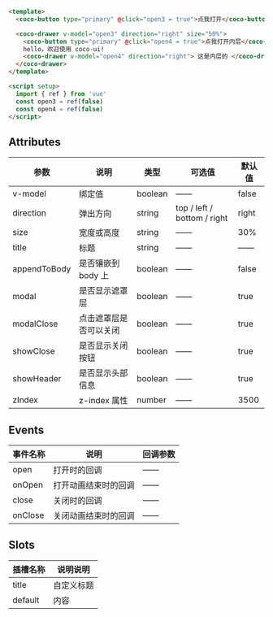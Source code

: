 ```html
<template>
  <coco-button type="primary" @click="open3 = true">点我打开</coco-button>

  <coco-drawer v-model="open3" direction="right" size="50%">
    <coco-button type="primary" @click="open4 = true">点我打开内层</coco-button>
    hello，欢迎使用 coco-ui!
    <coco-drawer v-model="open4" direction="right"> 这是内层的 </coco-drawer>
  </coco-drawer>
</template>

<script setup>
  import { ref } from 'vue'
  const open3 = ref(false)
  const open4 = ref(false)
</script>
```

## Attributes

| 参数         | 说明                   | 类型    | 可选值                      | 默认值 |
| ------------ | ---------------------- | ------- | --------------------------- | ------ |
| v-model      | 绑定值                 | boolean | ——                          | false  |
| direction    | 弹出方向               | string  | top / left / bottom / right | right  |
| size         | 宽度或高度             | string  | ——                          | 30%    |
| title        | 标题                   | string  | ——                          | ——     |
| appendToBody | 是否镶嵌到 body 上     | boolean | ——                          | false  |
| modal        | 是否显示遮罩层         | boolean | ——                          | true   |
| modalClose   | 点击遮罩层是否可以关闭 | boolean | ——                          | true   |
| showClose    | 是否显示关闭按钮       | boolean | ——                          | true   |
| showHeader   | 是否显示头部信息       | boolean | ——                          | true   |
| zIndex       | z-index 属性           | number  | ——                          | 3500   |

## Events

| 事件名称 | 说明                 | 回调参数 |
| -------- | -------------------- | -------- |
| open     | 打开时的回调         | ——       |
| onOpen   | 打开动画结束时的回调 | ——       |
| close    | 关闭时的回调         | ——       |
| onClose  | 关闭动画结束时的回调 | ——       |

## Slots

| 插槽名称 | 说明说明   |
| -------- | ---------- |
| title    | 自定义标题 |
| default  | 内容       |
